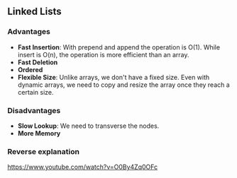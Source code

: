 ## Linked Lists

### Advantages

- **Fast Insertion**: With prepend and append the operation is O(1). While insert is O(n), the operation is more efficient than an array.
- **Fast Deletion**
- **Ordered**
- **Flexible Size**: Unlike arrays, we don't have a fixed size. Even with dynamic arrays, we need to copy and resize the array once they reach a certain size.

### Disadvantages

- **Slow Lookup**: We need to transverse the nodes.
- **More Memory**

### Reverse explanation

https://www.youtube.com/watch?v=O0By4Zq0OFc